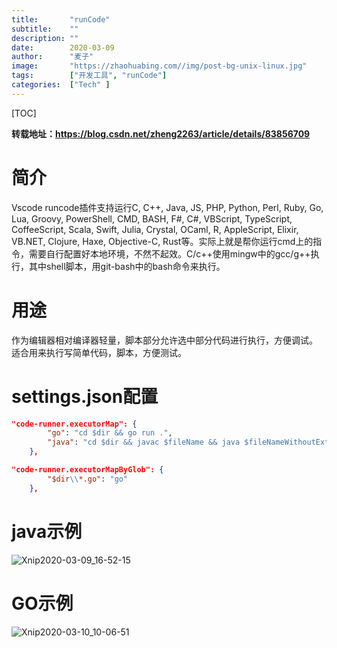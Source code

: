 ```yaml
---
title:       "runCode"
subtitle:    ""
description: ""
date:        2020-03-09
author:      "麦子"
image:       "https://zhaohuabing.com//img/post-bg-unix-linux.jpg"
tags:        ["开发工具", "runCode"]
categories:  ["Tech" ]
---
```


[TOC]

**转载地址：https://blog.csdn.net/zheng2263/article/details/83856709**

# 简介

Vscode runcode插件支持运行C, C++, Java, JS, PHP, Python, Perl, Ruby, Go, Lua, Groovy, PowerShell, CMD, BASH, F#, C#, VBScript, TypeScript, CoffeeScript, Scala, Swift, Julia, Crystal, OCaml, R, AppleScript, Elixir, VB.NET, Clojure, Haxe, Objective-C, Rust等。实际上就是帮你运行cmd上的指令，需要自行配置好本地环境，不然不起效。C/c++使用mingw中的gcc/g++执行，其中shell脚本，用git-bash中的bash命令来执行。

# 用途

作为编辑器相对编译器轻量，脚本部分允许选中部分代码进行执行，方便调试。 适合用来执行写简单代码，脚本，方便测试。

# settings.json配置

```json
"code-runner.executorMap": {
        "go": "cd $dir && go run .",
        "java": "cd $dir && javac $fileName && java $fileNameWithoutExt"
    },

"code-runner.executorMapByGlob": {
        "$dir\\*.go": "go"
    },
```



# java示例

![Xnip2020-03-09_16-52-15](/img/Xnip2020-03-09_16-52-15.png)

# GO示例

![Xnip2020-03-10_10-06-51](/img/Xnip2020-03-10_10-06-51.png)

